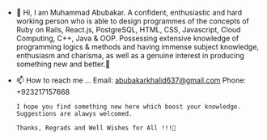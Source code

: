 - 👋 Hi,
      I am Muhammad Abubakar.
      A confident, enthusiastic and hard working person who is able to design programmes of the concepts of Ruby on Rails, React.js, PostgreSQL, HTML,
      CSS, Javascript, Cloud Computing, C++, Java & OOP. Possessing extensive knowledge of programming logics & methods and having
      immense subject knowledge, enthusiasm and charisma, as well as a genuine interest in producing something new and better.💞️

- 📫 How to reach me ...
      Email: abubakarkhalid637@gmail.com
      Phone: +923217157668
      
      I hope you find something new here which boost your knowledge. 
      Suggestions are alawys welcomed.
      
      Thanks, Regrads and Well Wishes for All !!!💞️
